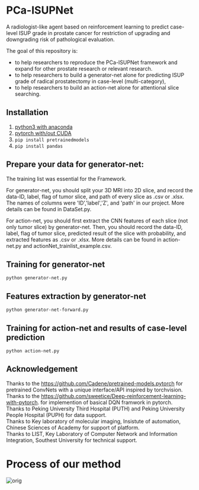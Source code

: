 # PCa-ISUPNet
A radiologist-like agent based on reinforcement learning to predict case-level ISUP grade in prostate cancer for restriction of upgrading and downgrading risk of pathological evaluation.<br>

The goal of this repository is:
- to help researchers to reproduce the PCa-ISUPNet framework and expand for other prostate research or relevant research.
- to help researchers to build a generator-net alone for predicting ISUP grade of radical prostatectomy in case-level (multi-category),
- to help researchers to build an action-net alone for attentional slice searching.

## Installation

1. [python3 with anaconda](https://www.continuum.io/downloads)
2. [pytorch with/out CUDA](http://pytorch.org)
3. `pip install pretrainedmodels`
4. `pip install pandas`

## Prepare your data for generator-net:
The training list was essential for the Framework.

For generator-net, you should split your 3D MRI into 2D slice, and record the data-ID, label, flag of tumor slice, and path of every slice as .csv or .xlsx. The names of columns were 'ID','label','Z', and 'path' in our project. More details can be found in DataSet.py.

For action-net, you should first extract the CNN features of each slice (not only tumor slice) by generator-net. Then, you should record the data-ID, label, flag of tumor slice, predicted result of the slice with probability, and extracted features as .csv or .xlsx. 
More details can be found in action-net.py and actionNet_trainlist_example.csv.
 
## Training for generator-net
`python generator-net.py`

## Features extraction by generator-net
`python generator-net-forward.py`

## Training for action-net and results of case-level prediction
`python action-net.py`

## Acknowledgement

Thanks to the https://github.com/Cadene/pretrained-models.pytorch for pretrained ConvNets with a unique interface/API inspired by torchvision.<br>
Thanks to the https://github.com/sweetice/Deep-reinforcement-learning-with-pytorch. for implemention of basical DQN framwork in pytorch.<br>
Thanks to Peking University Third Hospital (PUTH) and Peking University People Hospital (PUPH) for data support.<br>
Thanks to Key laboratory of molecular imaging, Insistute of automation, Chinese Sciences of Academy for support of platform.<br>
Thanks to LIST, Key Laboratory of Computer Network and Information Integration, Southest University for technical support.<br>

# Process of our method
![orig](https://github.com/StandWisdom/PCa-ISUPNet/blob/master/ABSTRACT-gif.gif)<br>

